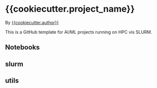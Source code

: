 # {{cookiecutter.project_name}} 

By [{{cookiecutter.author}}]({{cookiecutter.email}})

This is a GitHub template for AI/ML projects running on HPC vis SLURM.

## Notebooks

## slurm

## utils
